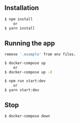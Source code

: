 ## Installation

```bash
$ npm install
    or
$ yarn install
```

## Running the app

```bash
remove '.example' from env files.

$ docker-compose up
    or
$ docker-compose up -d

$ npm run start:dev
    or
$ yarn start:dev
```

## Stop

```bash
$ docker-compose down
```